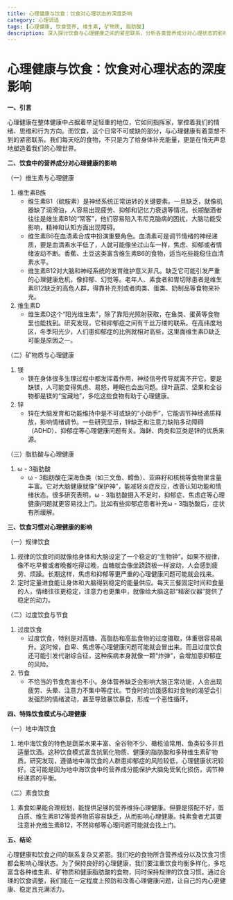 ```yaml
---
title: 心理健康与饮食：饮食对心理状态的深度影响
category: 心理调适
tags: [心理健康, 饮食营养, 维生素, 矿物质, 脂肪酸]
description: 深入探讨饮食与心理健康之间的紧密联系，分析各类营养成分对心理状态的影响，以及不同饮食习惯和特殊饮食模式如何作用于心理健康，为通过饮食维护心理健康提供指导。
---
```


# 心理健康与饮食：饮食对心理状态的深度影响

**一、引言**

心理健康在整体健康中占据着举足轻重的地位，它如同指挥家，掌控着我们的情绪、思维和行为方向。而饮食，这个日常不可或缺的部分，与心理健康有着意想不到的紧密联系。我们每天吃的食物，不只是为了给身体补充能量，更是在悄无声息地塑造着我们的心理世界。

**二、饮食中的营养成分对心理健康的影响**

（一）维生素与心理健康
1. 维生素B族
   - 维生素B1（硫胺素）是神经系统正常运转的关键要素。一旦缺乏，就像机器缺了润滑油，人容易出现疲劳、抑郁和记忆力衰退等情况。长期酗酒者往往是维生素B1的“常客”，他们容易陷入韦尼克脑病的困扰，大脑功能受影响，精神和认知方面出现障碍。
   - 维生素B6在血清素合成中扮演重要角色。血清素可是调节情绪的神经递质，要是血清素水平低了，人就可能像坐过山车一样，焦虑、抑郁或者情绪波动不断。香蕉、土豆这类富含维生素B6的食物，适当吃些能稳住血清素水平。
   - 维生素B12对大脑和神经系统的发育维护意义非凡。缺乏它可能引发严重的心理健康危机，像抑郁、幻觉等。老年人、素食者和胃切除患者是维生素B12缺乏的高危人群，得靠补充剂或者肉类、蛋类、奶制品等食物来补充。
2. 维生素D
   - 维生素D这个“阳光维生素”，除了靠阳光照射获取，在鱼类、蛋黄等食物里也能找到。研究发现，它和抑郁症之间有千丝万缕的联系。在高纬度地区，冬季阳光少，人们患抑郁症的比例就相对高些，这里面维生素D缺乏可能是原因之一。

（二）矿物质与心理健康
1. 镁
   - 镁在身体很多生理过程中都发挥着作用，神经信号传导就离不开它。要是缺镁，人可能变得焦虑、易怒，睡眠也会出问题。绿叶蔬菜、坚果和全谷物都是镁的“宝藏地”，多吃这些食物有助于心理健康。
2. 锌
   - 锌在大脑发育和功能维持中是不可或缺的“小助手”，它能调节神经递质释放，影响情绪调节。一些研究显示，锌缺乏和注意力缺陷多动障碍（ADHD）、抑郁症等心理健康问题有关。海鲜、肉类和豆类是锌的优质来源。

（三）脂肪酸与心理健康
1. ω - 3脂肪酸
   - ω - 3脂肪酸在深海鱼类（如三文鱼、鳕鱼）、亚麻籽和核桃等食物里含量丰富。它对大脑健康就像“保护神”，能减轻炎症反应，改善认知功能和情绪状态。很多研究表明，ω - 3脂肪酸摄入不足时，抑郁症、焦虑症等心理健康问题就更容易找上门。比如有些抑郁症患者补充ω - 3脂肪酸后，症状有所缓解。

**三、饮食习惯对心理健康的影响**

（一）规律饮食
1. 规律的饮食时间就像给身体和大脑设定了一个稳定的“生物钟”。如果不规律，像不吃早餐或者晚餐吃得过晚，血糖就会像坐跷跷板一样波动，人会感到疲劳、烦躁。长期这样，焦虑和抑郁等更严重的心理健康问题可能就会找来。
2. 定时定量进食能让身体和大脑得到稳定的能量供应。每天三餐固定时间和食量的人，情绪往往更稳定，注意力也更集中，就像给大脑这部“精密仪器”提供了稳定的动力。

（二）过度饮食与节食
1. 过度饮食
   - 过度饮食，特别是对高糖、高脂肪和高盐食物的过度摄取，体重很容易飙升。这时候，自卑、焦虑等心理健康问题可能就会冒出来。而且过度饮食还可能引发代谢综合征，这种疾病本身就像一颗“炸弹”，会增加患抑郁症的风险。
2. 节食
   - 不恰当的节食危害也不小。身体营养缺乏会影响大脑正常功能，人会出现疲劳、头晕、注意力不集中等症状。节食时的饥饿感和对食物的渴望会引发强烈的情绪波动，甚至导致暴饮暴食，形成一个恶性循环。

**四、特殊饮食模式与心理健康**

（一）地中海饮食
1. 地中海饮食的特色是蔬菜水果丰富、全谷物不少、橄榄油常用、鱼类较多并且适量饮酒。这种饮食模式富含抗氧化物质、健康的脂肪酸和多种维生素矿物质。研究发现，遵循地中海饮食的人群患抑郁症的风险较低，心理健康状况较好。这可能是因为地中海饮食中的营养成分能保护大脑免受氧化损伤，调节神经递质的平衡。

（二）素食饮食
1. 素食如果能合理规划，能提供足够的营养维持心理健康。但要是搭配不好，蛋白质、维生素B12等营养物质容易缺乏，从而影响心理健康。纯素食者尤其要注意补充维生素B12，不然抑郁等心理问题可能就会找上门。

**五、结论**

心理健康和饮食之间的联系复杂又紧密。我们吃的食物所含营养成分以及饮食习惯都会影响心理状态。为了保持良好的心理健康，我们要注重饮食均衡多样化，多吃富含各种维生素、矿物质和健康脂肪酸的食物，同时保持规律的饮食习惯。通过合理的饮食调整，我们能在一定程度上预防和改善心理健康问题，让自己的内心更健康、稳定且充满活力。